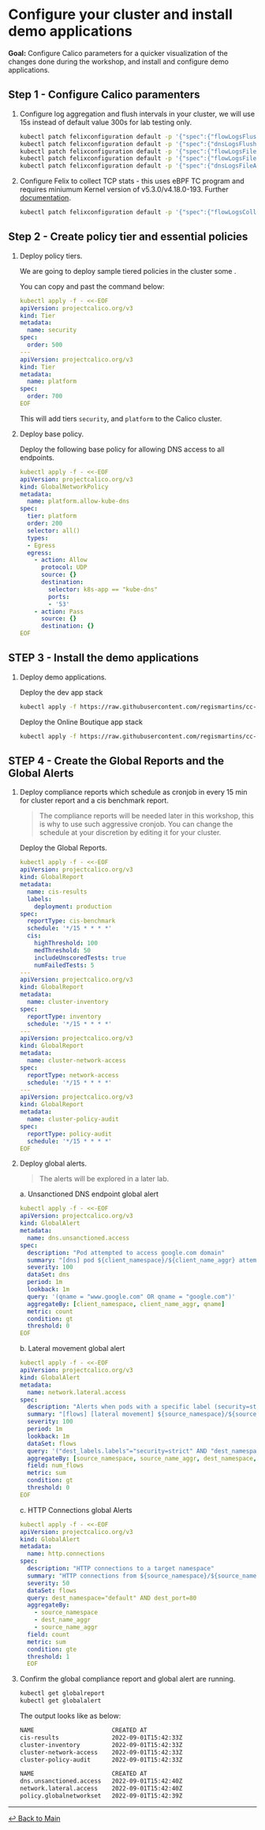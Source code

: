 # Configure your cluster and install demo applications

**Goal:** Configure Calico parameters for a quicker visualization of the changes done during the workshop, and install and configure demo applications.

## Step 1 - Configure Calico paramenters

1. Configure log aggregation and flush intervals in your cluster, we will use 15s instead of default value 300s for lab testing only.   

    ```bash
    kubectl patch felixconfiguration default -p '{"spec":{"flowLogsFlushInterval":"15s"}}'
    kubectl patch felixconfiguration default -p '{"spec":{"dnsLogsFlushInterval":"15s"}}'
    kubectl patch felixconfiguration default -p '{"spec":{"flowLogsFileAggregationKindForAllowed":1}}'
    kubectl patch felixconfiguration default -p '{"spec":{"flowLogsFileAggregationKindForDenied":0}}'
    kubectl patch felixconfiguration default -p '{"spec":{"dnsLogsFileAggregationKind":0}}'
    ```

2. Configure Felix to collect TCP stats - this uses eBPF TC program and requires miniumum Kernel version of v5.3.0/v4.18.0-193. Further [documentation](https://docs.tigera.io/visibility/elastic/flow/tcpstats).


    ```bash
    kubectl patch felixconfiguration default -p '{"spec":{"flowLogsCollectTcpStats":true}}'
    ```

## Step 2 - Create policy tier and essential policies

1. Deploy policy tiers.

   We are going to deploy sample tiered policies in the cluster some .

   You can copy and past the command below:

   ```yaml
   kubectl apply -f - <<-EOF
   apiVersion: projectcalico.org/v3
   kind: Tier
   metadata:
     name: security
   spec:
     order: 500
   ---
   apiVersion: projectcalico.org/v3
   kind: Tier
   metadata:
     name: platform
   spec:
     order: 700
   EOF
   ```

   This will add tiers `security`, and `platform` to the Calico cluster.
    

2. Deploy base policy.

   Deploy the following base policy for allowing DNS access to all endpoints.

   ```yaml
   kubectl apply -f - <<-EOF
   apiVersion: projectcalico.org/v3
   kind: GlobalNetworkPolicy
   metadata:
     name: platform.allow-kube-dns
   spec:
     tier: platform
     order: 200
     selector: all()
     types:
     - Egress    
     egress:
       - action: Allow
         protocol: UDP
         source: {}
         destination:
           selector: k8s-app == "kube-dns"
           ports:
           - '53'
       - action: Pass
         source: {}
         destination: {}
   EOF
   ```

## STEP 3 - Install the demo applications

1. Deploy demo applications.

   Deploy the dev app stack

   ```bash
   kubectl apply -f https://raw.githubusercontent.com/regismartins/cc-aks-security-compliance-workshop/main/manifests/dev-app-manifest.yaml
   ```
   
   Deploy the Online Boutique app stack

   ```bash
   kubectl apply -f https://raw.githubusercontent.com/regismartins/cc-aks-security-compliance-workshop/main/manifests/kubernetes-manifests.yaml
   ```

## STEP 4 - Create the Global Reports and the Global Alerts

1. Deploy compliance reports which schedule as cronjob in every 15 min for cluster report and a cis benchmark report.

    >The compliance reports will be needed later in this workshop, this is why to use such aggressive cronjob. You can change the schedule at your discretion by editing it for your cluster.

    Deploy the Global Reports.

    ```yaml
    kubectl apply -f - <<-EOF
    apiVersion: projectcalico.org/v3
    kind: GlobalReport
    metadata:
      name: cis-results
      labels:
        deployment: production
    spec:
      reportType: cis-benchmark
      schedule: '*/15 * * * *'
      cis:
        highThreshold: 100
        medThreshold: 50
        includeUnscoredTests: true
        numFailedTests: 5
    ---
    apiVersion: projectcalico.org/v3
    kind: GlobalReport
    metadata:
      name: cluster-inventory
    spec:
      reportType: inventory
      schedule: '*/15 * * * *'
    ---
    apiVersion: projectcalico.org/v3
    kind: GlobalReport
    metadata:
      name: cluster-network-access
    spec:
      reportType: network-access
      schedule: '*/15 * * * *' 
    ---
    apiVersion: projectcalico.org/v3
    kind: GlobalReport
    metadata:
      name: cluster-policy-audit
    spec:
      reportType: policy-audit
      schedule: '*/15 * * * *'
    EOF
    ```

2. Deploy global alerts.

   >The alerts will be explored in a later lab.

   a. Unsanctioned DNS endpoint global alert

   ```yaml
   kubectl apply -f - <<-EOF
   apiVersion: projectcalico.org/v3
   kind: GlobalAlert
   metadata:
     name: dns.unsanctioned.access
   spec:
     description: "Pod attempted to access google.com domain"
     summary: "[dns] pod ${client_namespace}/${client_name_aggr} attempted to access '${qname}'"
     severity: 100
     dataSet: dns
     period: 1m
     lookback: 1m
     query: '(qname = "www.google.com" OR qname = "google.com")'
     aggregateBy: [client_namespace, client_name_aggr, qname]
     metric: count
     condition: gt
     threshold: 0
   EOF
   ```

   b. Lateral movement global alert

   ```yaml
   kubectl apply -f - <<-EOF
   apiVersion: projectcalico.org/v3
   kind: GlobalAlert
   metadata:
     name: network.lateral.access
   spec:
     description: "Alerts when pods with a specific label (security=strict) accessed by other workloads from other namespaces"
     summary: "[flows] [lateral movement] ${source_namespace}/${source_name_aggr} has accessed ${dest_namespace}/${dest_name_aggr} with label security=strict"
     severity: 100
     period: 1m
     lookback: 1m
     dataSet: flows
     query: '("dest_labels.labels"="security=strict" AND "dest_namespace"="dev") AND "source_namespace"!="dev" AND "proto"="tcp" AND (("action"="allow" AND ("reporter"="dst" OR    "reporter"="src")) OR ("action"="deny" AND "reporter"="src"))'
     aggregateBy: [source_namespace, source_name_aggr, dest_namespace, dest_name_aggr]
     field: num_flows
     metric: sum
     condition: gt
     threshold: 0
   EOF
   ```

   c. HTTP Connections global Alerts

   ```yaml
   kubectl apply -f - <<-EOF
   apiVersion: projectcalico.org/v3
   kind: GlobalAlert
   metadata:
     name: http.connections
   spec:
     description: "HTTP connections to a target namespace"
     summary: "HTTP connections from ${source_namespace}/${source_name_aggr} to default/${dest_name_aggr}"
     severity: 50
     dataSet: flows 
     query: dest_namespace="default" AND dest_port=80
     aggregateBy: 
       - source_namespace
       - dest_name_aggr
       - source_name_aggr
     field: count
     metric: sum
     condition: gte
     threshold: 1
     EOF
     ```
      

3. Confirm the global compliance report and global alert are running.
    
   ```bash
   kubectl get globalreport
   kubectl get globalalert
   ``` 

   The output looks like as below:

   ```bash
   NAME                      CREATED AT 
   cis-results               2022-09-01T15:42:33Z
   cluster-inventory         2022-09-01T15:42:33Z
   cluster-network-access    2022-09-01T15:42:33Z
   cluster-policy-audit      2022-09-01T15:42:33Z
   
   NAME                      CREATED AT
   dns.unsanctioned.access   2022-09-01T15:42:40Z
   network.lateral.access    2022-09-01T15:42:40Z
   policy.globalnetworkset   2022-09-01T15:42:39Z
   ```

--- 
[:leftwards_arrow_with_hook: Back to Main](/README.md)